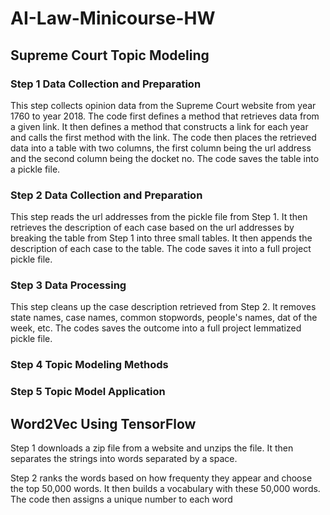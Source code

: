 # AI-Law-Minicourse-HW
## Supreme Court Topic Modeling
### Step 1 Data Collection and Preparation
This step collects opinion data from the Supreme Court website from year 1760 to year 2018.  The code first defines a method that retrieves data from a given link.  It then defines a method that constructs a link for each year and calls the first method with the link.  The code then places the retrieved data into a table with two columns, the first column being the url address and the second column being the docket no.  The code saves the table into a pickle file.
### Step 2 Data Collection and Preparation
This step reads the url addresses from the pickle file from Step 1.  It then retrieves the description of each case based on the url addresses by breaking the table from Step 1 into three small tables.  It then appends the description of each case to the table.  The code saves it into a full project pickle file. 
### Step 3 Data Processing
This step cleans up the case description retrieved from Step 2. It removes state names, case names, common stopwords, people's names, dat of the week, etc. The codes saves the outcome into a full project lemmatized pickle file.
### Step 4 Topic Modeling Methods

### Step 5 Topic Model Application

## Word2Vec Using TensorFlow
Step 1 downloads a zip file from a website and unzips the file. It then separates the strings into words separated by a space.

Step 2 ranks the words based on how frequenty they appear and choose the top 50,000 words.  It then builds a vocabulary with these 50,000 words. The code then assigns a unique number to each word 

